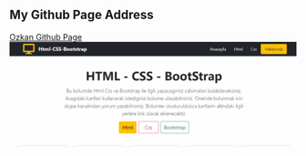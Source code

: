## My Github Page Address

[Ozkan Github Page](https://tatar6607.github.io/HtmlCssLiveRepo/index.html)
![sc](assets/img/ozkan_github_page.png)
